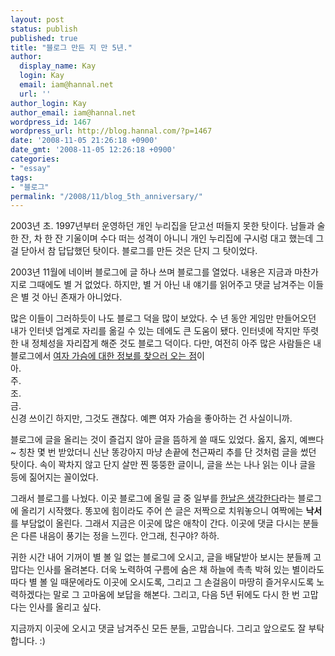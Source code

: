 ```yaml
---
layout: post
status: publish
published: true
title: "블로그 만든 지 만 5년."
author:
  display_name: Kay
  login: Kay
  email: iam@hannal.net
  url: ''
author_login: Kay
author_email: iam@hannal.net
wordpress_id: 1467
wordpress_url: http://blog.hannal.com/?p=1467
date: '2008-11-05 21:26:18 +0900'
date_gmt: '2008-11-05 12:26:18 +0900'
categories:
- "essay"
tags:
- "블로그"
permalink: "/2008/11/blog_5th_anniversary/"
---
```

<p>2003년 초. 1997년부터 운영하던 개인 누리집을 닫고선 떠들지 못한 탓이다. 남들과 술 한 잔, 차 한 잔 기울이며 수다 떠는 성격이 아니니 개인 누리집에 구시렁 대고 했는데 그걸 닫아서 참 답답했던 탓이다. 블로그를 만든 것은 단지 그 탓이었다.</p>
<p>2003년 11월에 네이버 블로그에 글 하나 쓰며 블로그를 열었다. 내용은 지금과 마찬가지로 그때에도 별 거 없었다. 하지만, 별 거 아닌 내 얘기를 읽어주고 댓글 남겨주는 이들은 별 것 아닌 존재가 아니었다.</p>
<p>많은 이들이 그러하듯이 나도 블로그 덕을 많이 보았다. 수 년 동안 게임만 만들어오던 내가 인터넷 업계로 자리를 옮길 수 있는 데에도 큰 도움이 됐다. 인터넷에 작지만 뚜렷한 내 정체성을 자리잡게 해준 것도 블로그 덕이다. 다만, 여전히 아주 많은 사람들은 내 블로그에서 <a href="http://blog.hannal.com/womans_breast/">여자 가슴에 대한 정보를 찾으러 오는 점</a>이<br />
아.<br />
주.<br />
조.<br />
금.<br />
신경 쓰이긴 하지만, 그것도 괜찮다. 예쁜 여자 가슴을 좋아하는 건 사실이니까.</p>
<p>블로그에 글을 올리는 것이 즐겁지 않아 글을 뜸하게 쓸 때도 있었다. 옳지, 옳지, 예쁘다~ 칭찬 몇 번 받았더니 신난 똥강아지 마냥 손끝에 천근짜리 추를 단 것처럼 글을 썼던 탓이다. 속이 꽉차지 않고 단지 살만 찐 뚱뚱한 글이니, 글을 쓰는 나나 읽는 이나 글을 등에 짊어지는 꼴이었다.</p>
<p>그래서 블로그를 나눴다. 이곳 블로그에 올릴 글 중 일부를 <a href="http://blog.hannal.com">한날은 생각한다</a>라는 블로그에 올리기 시작했다. 똥꼬에 힘이라도 주어 쓴 글은 저짝으로 치워놓으니 여짝에는 <strong>낙서</strong>를 부담없이 올린다. 그래서 지금은 이곳에 많은 애착이 간다. 이곳에 댓글 다시는 분들은 다른 내음이 풍기는 정을 느낀다. 안그래, 친구야? 하하.</p>
<p>귀한 시간 내어 기꺼이 별 볼 일 없는 블로그에 오시고, 글을 배달받아 보시는 분들께 고맙다는 인사를 올려본다. 더욱 노력하여 구름에 숨은 채 하늘에 촉촉 박혀 있는 별이라도 따다 별 볼 일 때문에라도 이곳에 오시도록, 그리고 그 손걸음이 마땅히 즐거우시도록 노력하겠다는 말로 그 고마움에 보답을 해본다. 그리고, 다음 5년 뒤에도 다시 한 번 고맙다는 인사를 올리고 싶다.</p>
<p>지금까지 이곳에 오시고 댓글 남겨주신 모든 분들, 고맙습니다. 그리고 앞으로도 잘 부탁합니다. :)</p>
